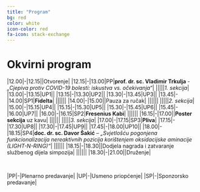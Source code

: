 ```yaml
---
title: "Program"
bg: red
color: white
icon-color: red
fa-icon: stack-exchange
---
```




# Okvirni program

|12.00|-|12.15||Otvorenje|
|12.15|-|13.00|PP|**prof. dr. sc. Vladimir Trkulja** - *„Cjepiva protiv COVID-19 bolesti: iskustva vs. očekivanja“*|
|||||*1. sekcija*|
|13.00|-|13.15|UP1||
|13.15|-|13.30|UP2||
|13.30|-|13.45|UP3||
|13.45|-|14.00|SP1|**Fidelta**|
||||||
|14.00|-|15.00||Pauza za ručak|
||||||
|||||*2. sekcija*|
|15.00|-|15.15|UP4||
|15.15|-|15.30|UP5||
|15.30|-|15.45|UP6||
|15.45|-|16.00|UP7||
|16.00|-|16.15|SP2|**Fresenius Kabi**|
||||||
|16.15|-|17.00||**Poster sekcija** uz kavu|
||||||
|||||*3. sekcija*|
|17.00|-|17.15|SP3|**Pliva**|
|17.15|-|17.30|UP8||
|17.30|-|17.45|UP9||
|17.45|-|18.00|UP10||
|18.00|-|18.15|SP4|**doc. dr. sc. Davor Šakić** – *„Svjetlošću pogonjena funkcionalizacija nereaktivnih pozicija korištenjem oksidacijske aminacije (LIGHT-N-RING)“*|
||||||
|18.15|-|18.30||Dodjela nagrada i zatvaranje službenog dijela simpozija|
||||||
|18.30|-|21.00||Druženje|

<br>

|PP|-|Plenarno predavanje|
|UP|-|Usmeno priopćenje|
|SP|-|Sponzorsko predavanje|

